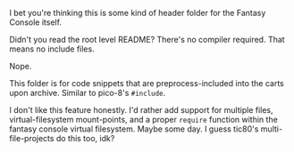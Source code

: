 I bet you're thinking this is some kind of header folder for the Fantasy Console itself.

Didn't you read the root level README?  There's no compiler required.  That means no include files.

Nope.

This folder is for code snippets that are preprocess-included into the carts upon archive.  Similar to pico-8's `#include`.

I don't like this feature honestly.  I'd rather add support for multiple files, virtual-filesystem mount-points, and a proper `require` function within the fantasy console virtual filesystem.
Maybe some day. I guess tic80's multi-file-projects do this too, idk?
